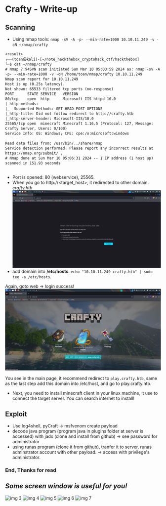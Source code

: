 # Crafty - Write-up

## Scanning 
- Using nmap tools: `nmap -sV -A -p- --min-rate=1000 10.10.11.249 -v -oN ~/nmap/crafty`
```shell
<result>
┌──(toan㉿kali)-[~/note_hackthebox_cryptohack_ctf/hackthebox]
└─$ cat ~/nmap/crafty                                                       
# Nmap 7.94SVN scan initiated Sun Mar 10 05:03:59 2024 as: nmap -sV -A -p- --min-rate=1000 -v -oN /home/toan/nmap/crafty 10.10.11.249
Nmap scan report for 10.10.11.249
Host is up (0.25s latency).
Not shown: 65533 filtered tcp ports (no-response)
PORT      STATE SERVICE   VERSION
80/tcp    open  http      Microsoft IIS httpd 10.0
| http-methods: 
|_  Supported Methods: GET HEAD POST OPTIONS
|_http-title: Did not follow redirect to http://crafty.htb
|_http-server-header: Microsoft-IIS/10.0
25565/tcp open  minecraft Minecraft 1.16.5 (Protocol: 127, Message: Crafty Server, Users: 0/100)
Service Info: OS: Windows; CPE: cpe:/o:microsoft:windows

Read data files from: /usr/bin/../share/nmap
Service detection performed. Please report any incorrect results at https://nmap.org/submit/ .
# Nmap done at Sun Mar 10 05:06:31 2024 -- 1 IP address (1 host up) scanned in 151.93 seconds
                  

```
- Port is opened: 80 (webservice), 25565.
- When you go to http://<target_host>, it redirected to other domain. *crafty.htb*
![image 1](./image/img1)
- add domain into **/etc/hosts**. `echo "10.10.11.249 crafty.htb" | sudo tee -a /etc/hosts`.
 
Again, goto web -> login success!
![image 2](./image/img2)

You see in the main page, it recommend redirect to `play.crafty.htb`, same as the last step add this domain into /etc/host, and go to play.crafty.htb.

- Next, you need to install minecraft client in your linux machine, it use to connect the target server. You can search internet to install!

## Exploit
- Use log4shell, pyCraft -> msfvenom create payload
- decode java program (program java in plugins folder at server is accessed) with jadx (clone and install from github) -> see password for administrator
- using runas program (clone it from github), tranfer it to server, runas adminstrator account with other payload. -> access with privilege's administrator. 
### End, Thanks for read 
## ***Some screen window is useful for you!***
![img 3](./image/img3)
![img 4](./image/img4)
![img 5](./image/img5)
![img 6](./image/img6)
![img 7](./image/img7)
